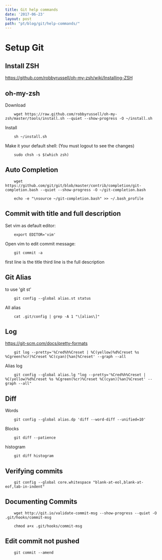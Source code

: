 ```yaml
---
title: Git help commands
date: '2017-06-23'
layout: post
path: "pt/blog/git/help-commands/"
---
```


# Setup Git

## Install ZSH
https://github.com/robbyrussell/oh-my-zsh/wiki/Installing-ZSH

## oh-my-zsh
Download
```
    wget https://raw.github.com/robbyrussell/oh-my-zsh/master/tools/install.sh --quiet --show-progress -O ~/install.sh
```

Install
```
    sh ~/install.sh
```

Make it your default shell: (You must logout to see the changes)
```
    sudo chsh -s $(which zsh)
```


## Auto Completion

```
    wget https://github.com/git/git/blob/master/contrib/completion/git-completion.bash --quiet --show-progress -O ~/git-completion.bash
```

```
    echo -e "\nsource ~/git-completion.bash" >> ~/.bash_profile
```

## Commit with title and full description
Set vim as default editor:
```
    export EDITOR='vim'
```

Open vim to edit commit message:
```
    git commit -a
```
first line is the title
third line is the full description


## Git Alias
to use 'git st'
```
    git config --global alias.st status
```

All alias
```
    cat .git/config | grep -A 1 "\[alias\]"
```

## Log
https://git-scm.com/docs/pretty-formats
```
    git log --pretty='%Cred%h%Creset | %C(yellow)%d%Creset %s %Cgreen(%cr)%Creset %C(cyan)[%an]%Creset' --graph --all
```
Alias log
```
    git config --global alias.lg "log --pretty='%Cred%h%Creset | %C(yellow)%d%Creset %s %Cgreen(%cr)%Creset %C(cyan)[%an]%Creset' --graph --all"
```

## Diff
Words
```
    git config --global alias.dp 'diff --word-diff --unified=10'
```

Blocks
```
    git diff --patience
```

histogram
```
    git diff histogram
```

## Verifying commits

```
    git config --global core.whitespace "blank-at-eol,blank-at-eof,tab-in-indent"
```

## Documenting Commits
```
    wget http://git.io/validate-commit-msg --show-progress --quiet -O .git/hooks/commit-msg
```
```
    chmod a+x .git/hooks/commit-msg
```

## Edit commit not pushed
```
    git commit --amend
```